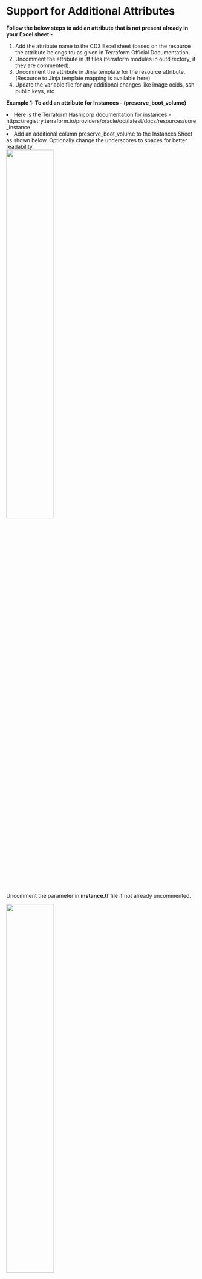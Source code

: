 # Support for Additional Attributes

**Follow the below steps to add an attribute that is not present already in your Excel sheet -**

1. Add the attribute name to the CD3 Excel sheet (based on the resource the attribute belongs to) as given in Terraform Official Documentation.
2. Uncomment the attribute in .tf files (terraform modules in outdirectory, if they are commented). 
3. Uncomment the attribute in Jinja template for the resource attribute. (Resource to Jinja template mapping is available here)
4. Update the variable file for any additional changes like image ocids, ssh public keys, etc

**Example 1: To add an attribute for Instances - (preserve_boot_volume)**

<li>Here is the Terraform Hashicorp documentation for instances - https://registry.terraform.io/providers/oracle/oci/latest/docs/resources/core_instance </li>
<li>Add an additional column preserve_boot_volume to the Instances Sheet as shown below. Optionally change the underscores to spaces for better readability.
</li>

<img src = "/images/additionalattr-1.png" width=50% height=50%>


Uncomment the parameter in **instance.tf** file if not already uncommented.

<img src = "/images/additionalattr-2.png" width=50% height=50%>

Uncomment the parameter in **cd3_automation_toolkit\Compute\templates\instance-template** . Any line that is between {# <and> #} are commented in Jinja templates. From the screenshot below we note that the condition for **preserve_boot_volume**  is within the Jinja comments. Copy the highlighted line and place it after/outside line 184 (**#}**) as per below screenshot.

**Before**
  
<img src = "/images/additionalattr-3.png" width=50% height=50%>

**After**

<img src = "/images/additionalattr-4.png" width=50% height=50%>


Apart from the above changes, optionally, update the **instance_ssh_keys** and **instance_source_ocids** in your variables file before executing the toolkit to generate the auto.tfvars for instances.



**Exemple 2 : To Add Freeform Tags**

Automation Tool Kit allows the tagging of resources. To use this option, the user is required to add the below column to the appropriate CD3 sheet.
Ex: To Tag your Instances, Open the ‘Instances’ sheet of your CD3 and add the below column at the end.
<li>FreeForm Tags</li>

    Note

    The Tag Values (Default and Freeform Tags) specified will apply to all the resources in the tab.
    Ex: The tags applied to VCNs will not be applied to its objects like IGW, NGW, SGW, LPG, etc
    Empty column values are allowed for FreeForm and Defined Tags; when used it does not attach any tags to the resource. eg: Row 1 in the below example
    Semi Colon is used as Delimiter between multiple tag values (Example as shown below)

Allowed Values for Tags include the following formats: (**Semi-colon** delimited values to be entered)

**Example:**

| S.No | Freeform Tags | Defined Tags |
| --- | --- | --- |
| 1. | | |
| 2. | Network=Test1;Network2=Test40 | Operations.CostCenter=01;Users.Name=user01 |
| 3. | Network=Test2; Network2=Test4 | Application.Env=Dev |
| 4. | Network= | OS.Version= |
| 5. | testing | Platform.Usage |

    Export of new attributes is only supported if the attribute name of Terraform documentation matches that of the Python SDK. Export may fail to fetch the data incase there is a mismatch of the variable names.

## Resource to Template Mapping -

**Added New options for CIS compliance.**

The following Table maps the Excel Sheet to the Resources to the Templates:

**CD3-CIS-template.xlsx:**

|Tab Name/SetUpOCI Option	|Resource Name(OCI Console)	|Jinja2 Template Path	|Jinja2 Template Name!|
| --- | --- | --- | --- |
|<br>VCNs<br>SubnetsDHCP<br>RouteRulesinOCI<br>SecRulesinOCI<br>NSGs</br></br></br></br></br>| **Networking**: Virtual Cloud Networks | cd3_automation_toolkit\Network\BaseNetwork\templates\ | <br>major-objects-drgs-template<br>major-objects-igws-template<br>major-objects-ngws-template<br>major-objects-lpgs-template<br>major-objects-sgws-template<br>major-objects-vcns-template<br>major-objects-drg-attachments-template<br>major-objects-default-dhcp-template<br>subnet-template<br>custom-dhcp-template<br>drg-data-source-template<br>drg-route-distribution-statement-template<br>drg-route-distribution-template<br>drg-route-rule-template<br>drg-route-table-template<br>default-route-table-template<br>route-rule-template<br>route-table-template<br>default-seclist-template<br>seclist-template<br>sec-rule-template<br>nsg-rule-template<br>nsg-template |
| Tags | Governance: Tag Namespace | cd3_automation_toolkit\Governance\Tagging\templates | <br>tags-namespaces-template<br>tags-keys-template<br>tags-defaults-template</br></br> |
| OSS | Object Storage Bucket | cd3_automation_toolkit\Storage\ObjectStorage\templates | <br>oss-policy-template<br>oss-template</br></br>|
| OKE | Developer Service: Oracle Kubernetes Service | cd3_automation_toolkit\DeveloperServices\OKE\templates\ | <br>cluster-template<br>nodepool-template</br></br> |
| <br>NLB-Listeners<br>NLB-BackendSets-BackendServers</br></br> | Networking: Network Load Balancers | cd3_automation_toolkit\Networking\LoadBalancers\templates\	| <br>nlb-template<br>nlb-backend-set-template<br>nlb-backend-server-template<br>nlb-listener-template<br>nlb-reserved-ips-template |
| Logging | <br>VCN Flow Logs<br>Object Storage Bucket Logs</br></br>| cd3_automation_toolkit\ManagementServices\Logging\templates | logging-template |
| <br>LB-Hostname-Certs<br>BackendSet-BackendServer<br>RuleSet<br>PathRouteSet<br>LB-Listener</br></br> | Networking: Load Balancers | cd3_automation_toolkit\Networking\LoadBalancers\templates\ | <br>lbr-template<br>certificate-template<br>hostname-template<br>cipher-suite-template<br>backend-server-template<br>backend-set-template<br>rule-set-template<br>access-control-rules-template<br>access-method-rules-template<br>http-header-rules-template<br>request-response-header-rules-template<br>uri-redirect-rules-template<br>path-route-set-template<br>path-route-rules-template<br>listener-template<br>lbr-reserved-ips-template</br></br>|
| Key Vault | Key and Vault | cd3_automation_toolkit\Security\KeyVault\templates | <br>keys-template<br>vaults-template</br></br>|
| FSS | File Storage: File Systems | cd3_automation_toolkit\Storage\FileStorage\templates\ | <br>fss-template<br>export-resource-template<br>export-options-template<br>mount-target-template</br></br>|
| <br>DedicatedVMHosts<br>Instances</br></br> | Compute:<br>Dedicated Virtual Machine Hosts<br>Instances</br></br> | cd3_automation_toolkit\Compute\templates\ | <br>dedicatedvmhosts-template<br>instances-template</br></br>|
| <br>Compartments<br>Groups<br>Policies</br></br> | Identity: <br>Compartments<br>Groups<br>Dynamic Groups<br>Policies</br></br></br></br> | <br>cd3_automation_toolkit\Identity\Compartments\templates\ <br> cd3_automation_toolkit\Identity\Groups\templates\ <br> cd3_automation_toolkit\Identity\Policies\templates\ </br></br> | <br>compartments-template<br>groups-template<br>policies-template</br></br> |
| Cloud Guard | Cloud Guard | cd3_automation_toolkit\Security\CloudGuard\templates | <br>cloud-guard-config-template<br>cloud-guard-target-template</br></br>|
| Budgets | Governance: Budgets | cd3_automation_toolkit\Governance\Billing\templates | <br>budget-alert-rule-template<br>budget-template</br></br> |
| BlockVolumes	| Block Storage: Block Volumes	| cd3_automation_toolkit\Storage\BlockVolume\templates\	| blockvolumes-template |
| <br>ADB<br>DBSystems-VM-BM<br>EXA-Infra<br>EXA-VMClusters</br></br> | <br>Autonomous Data Warehouse<br>Autonomous Transaction Processing<br>Bare Metal, VM and Exadata Infra, <br>and Exadata VM Clusters</br></br> | cd3_automation_toolkit\Database\templates\ | <br>adb-template<br>dbsystems-vm-bm-template<br>exa-infra-template<br>exa-vmclusters-template</br></br>|


**CD3-CIS-ManagementServices-template.xlsx**

|Tab Name/SetUpOCI Option	|Resource Name(OCI Console)	|Jinja2 Template Path	|Jinja2 Template Name!|
| --- | --- | --- | --- |
| <br>Notifications<br>Events<br>Alarms<br>ServiceConnectors</br></br> | Application Integration:<br>Notification<br>Events Service<br>Alarms<br>Service Connector Hub</br></br> | <br>cd3_automation_toolkit\ManagementServices\EventsAndNotifications\templates\ <br> cd3_automation_toolkit\ManagementServices\Monitoring\templates\ <br> cd3_automation_toolkit\ManagementServices\ServiceConnectorHub\templates\ </br></br> | <br>actions-template<br>events-template<br>notifications-topics-template<br>notifications-subscriptions-template<br>service-connectors-template</br></br> |




